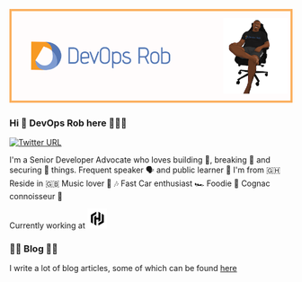 ![alt text](git-banner.png)
### Hi 👋 DevOps Rob here 👨🏿‍💻
[![Twitter URL](https://img.shields.io/twitter/url/https/twitter.com/bukotsunikki.svg?style=social&label=Follow%20%40devops_rob)](https://twitter.com/devops_rob)

I'm a Senior Developer Advocate who loves building 🧱, breaking 🔨 and securing 🔐 things. 
Frequent speaker 🗣 and public learner 📝
I'm from 🇬🇭 
Reside in 🇬🇧
Music lover 🎵 🎶
Fast Car enthusiast 🏎
Foodie 🍲
Cognac connoisseur 🥃

Currently working at   ![alt text](HashiCorp_Logomark_Black_RGB.png)

### ✍🏿 Blog ✍🏿
I write a lot of blog articles, some of which can be found [here](https://www.devopsrob.com/resources/)
<!--
**devops-rob/devops-rob** is a ✨ _special_ ✨ repository because its `README.md` (this file) appears on your GitHub profile.

Here are some ideas to get you started:

- 🔭 I’m currently working on ...
- 🌱 I’m currently learning ...
- 👯 I’m looking to collaborate on ...
- 🤔 I’m looking for help with ...
- 💬 Ask me about ...
- 📫 How to reach me: ...
- 😄 Pronouns: ...
- ⚡ Fun fact: ...
-->
